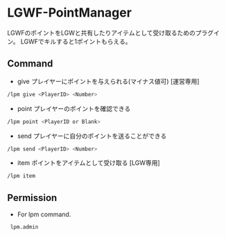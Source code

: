 # LGWF-PointManager

LGWFのポイントをLGWと共有したりアイテムとして受け取るためのプラグイン。
LGWFでキルすると1ポイントもらえる。

## Command

- give  プレイヤーにポイントを与えられる(マイナス値可) [運営専用]
```bash
/lpm give <PlayerID> <Number>
```

- point  プレイヤーのポイントを確認できる
```bash
/lpm point <PlayerID or Blank>
```

- send  プレイヤーに自分のポイントを送ることができる
```bash
/lpm send <PlayerID> <Number>
```

- item  ポイントをアイテムとして受け取る [LGW専用]
```bash
/lpm item
```

## Permission

- For lpm command.
```bash
 lpm.admin
```
